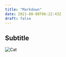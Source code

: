 ```yaml
---
title: "Markdown"
date: 2021-08-08T06:22:43Z
draft: false
---
```


## Subtitle

![Cat](https://http.cat/404)
